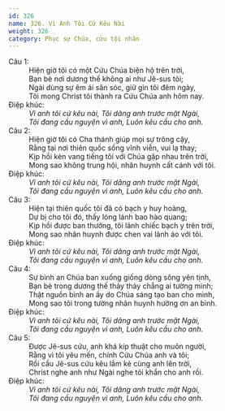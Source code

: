 ```yaml
---
id: 326
name: 326. Vì Anh Tôi Cứ Kêu Nài
weight: 326
category: Phục sự Chúa, cứu tội nhân
---
```

<dl><dt>Câu 1:</dt><dd data-verse="1">Hiện giờ tôi có một Cứu Chúa biện hộ trên trời, <br/>Bạn bè nơi dương thế không ai như Jê-sus tôi; <br/>Ngài dùng sự êm ái săn sóc, giữ gìn tôi đêm ngày, <br/>Tôi mong Christ tôi thành ra Cứu Chúa anh hôm nay. </dd><dt>Điệp khúc:</dt><dd data-chorus="1"><em>Vì anh tôi cứ kêu nài, Tôi dâng anh trước mặt Ngài, <br/>Tôi đang cầu nguyện vì anh, Luôn kêu cầu cho anh. </em></dd><dt>Câu 2:</dt><dd data-verse="2">Hiện giờ tôi có Cha thánh giúp mọi sự trông cậy, <br/>Rằng tại nơi thiên quốc sống vĩnh viễn, vui lạ thay; <br/>Kịp hồi kèn vang tiếng tôi với Chúa gặp nhau trên trời, <br/>Mong sao không trung hội, nhân huynh cất cánh với tôi. </dd><dt>Điệp khúc:</dt><dd data-chorus="1"><em>Vì anh tôi cứ kêu nài, Tôi dâng anh trước mặt Ngài, <br/>Tôi đang cầu nguyện vì anh, Luôn kêu cầu cho anh. </em></dd><dt>Câu 3:</dt><dd data-verse="3">Hiện tại thiên quốc tôi đã có bạch y huy hoàng, <br/>Dự bị cho tôi đó, thấy lóng lánh bao hào quang; <br/>Kịp hồi được ban thưởng, tôi lãnh chiếc bạch y trên trời, <br/>Mong sao nhân huynh được chen vai lãnh áo với tôi. </dd><dt>Điệp khúc:</dt><dd data-chorus="1"><em>Vì anh tôi cứ kêu nài, Tôi dâng anh trước mặt Ngài, <br/>Tôi đang cầu nguyện vì anh, Luôn kêu cầu cho anh. </em></dd><dt>Câu 4:</dt><dd data-verse="4">Sự bình an Chúa ban xuống giống dòng sông yên tịnh, <br/>Bạn bè trong dương thế thảy thảy chẳng ai tường minh; <br/>Thật nguồn bình an ấy do Chúa sáng tạo ban cho mình, <br/>Mong sao tôi trong tường nhân huynh hưởng ơn an bình. </dd><dt>Điệp khúc:</dt><dd data-chorus="1"><em>Vì anh tôi cứ kêu nài, Tôi dâng anh trước mặt Ngài, <br/>Tôi đang cầu nguyện vì anh, Luôn kêu cầu cho anh. </em></dd><dt>Câu 5:</dt><dd data-verse="5">Được Jê-sus cứu, anh khá kíp thuật cho muôn người, <br/>Rằng vì tôi yêu mến, chính Cứu Chúa anh và tôi; <br/>Rồi cầu Jê-sus cứu kêu lắm kẻ cùng anh lên trời, <br/>Christ nghe anh như Ngài nghe tôi khẩn cho anh rồi. </dd><dt>Điệp khúc:</dt><dd data-chorus="1"><em>Vì anh tôi cứ kêu nài, Tôi dâng anh trước mặt Ngài, <br/>Tôi đang cầu nguyện vì anh, Luôn kêu cầu cho anh. </em></dd></dl>
